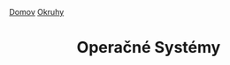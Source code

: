 <div align="center">
<div align="left">
    <a href="/README.md">Domov</a>
    <a href="../OKRUHY.md#operačné-systémy">Okruhy</a>
</div>

# Operačné Systémy

</div>